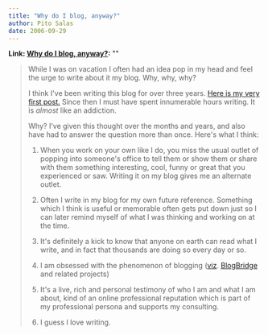 ```yaml
---
title: "Why do I blog, anyway?"
author: Pito Salas
date: 2006-09-29
---
```


**Link: [Why do I blog, anyway?](None):** ""


>
> While I was on vacation I often had an idea pop in my head and feel the urge
> to write about it my blog. Why, why, why?
>
> I think I've been writing this blog for over three years. [Here is my very
> first post.](</weblogs/archives/2003_05.php>) Since then I must have spent
> innumerable hours writing. It is _almost_ like an addiction.
>
> Why? I've given this thought over the months and years, and also have had to
> answer the question more than once. Here's what I think:
>
>   1. When you work on your own like I do, you miss the usual outlet of
> popping into someone's office to tell them or show them or share with them
> something interesting, cool, funny or great that you experienced or saw.
> Writing it on my blog gives me an alternate outlet.
>
>   2. Often I write in my blog for my own future reference. Something which I
> think is useful or memorable often gets put down just so I can later remind
> myself of what I was thinking and working on at the time.
>
>   3. It's definitely a kick to know that anyone on earth can read what I
> write, and in fact that thousands are doing so every day or so.
>
>   4. I am obsessed with the phenomenon of blogging
> ([viz](<http://en.wikipedia.org/wiki/Viz>).
> [BlogBridge](<http://www.blogbridge.com/>) and related projects)
>
>   5. It's a live, rich and personal testimony of who I am and what I am
> about, kind of an online professional reputation which is part of my
> professional persona and supports my consulting.
>
>   6. I guess I love writing.
>
>


